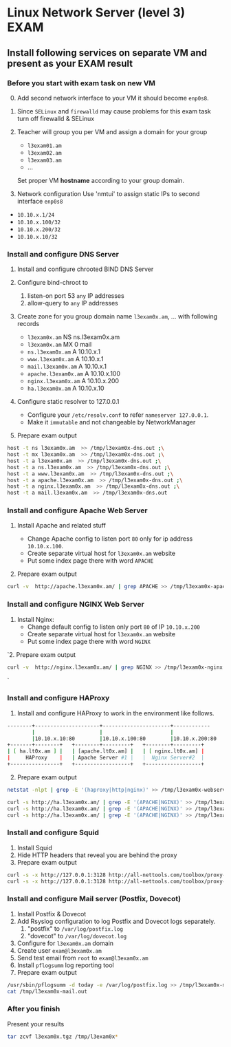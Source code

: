 # Linux Network Server (level 3) EXAM

## Install following services on separate VM and present as your EXAM result

### Before you start with exam task on new VM 

0. Add second network interface to your VM it should become `enp0s8`.

1. Since `SELinux` and `firewalld` may cause problems for this exam task
turn off firewalld & SELinux

2. Teacher will group you per VM and assign a domain for your group
   * `l3exam01.am`
   * `l3exam02.am`
   * `l3exam03.am`
   * ...
   
   Set proper VM **hostname** according to your group domain.


3. Network configuration
Use 'nmtui' to assign static IPs to second interface `enp0s8`

* `10.10.x.1/24`
* `10.10.x.100/32`
* `10.10.x.200/32`
* `10.10.x.10/32`


### Install and configure DNS Server

1. Install and configure chrooted BIND DNS Server
2. Configure bind-chroot to 
   1. listen-on port 53 `any` IP addresses
   2. allow-query to `any` IP addresses 
3. Create zone for you group domain name `l3exam0x.am`, ... 
     with following records
   * `l3exam0x.am` NS ns.l3exam0x.am
   * `l3exam0x.am` MX 0 mail
   * `ns.l3exam0x.am` A 10.10.x.1
   * `www.l3exam0x.am` A 10.10.x.1
   * `mail.l3exam0x.am` A 10.10.x.1
   * `apache.l3exam0x.am` A 10.10.x.100
   * `nginx.l3exam0x.am` A 10.10.x.200
   * `ha.l3exam0x.am` A 10.10.x.10
   

4. Configure static resolver to 127.0.0.1

   * Configure your `/etc/resolv.conf` to refer `nameserver 127.0.0.1`. 
   * Make it `immutable` and not changeable by NetworkManager


5. Prepare exam output

```bash
host -t ns l3exam0x.am  >> /tmp/l3exam0x-dns.out ;\
host -t mx l3exam0x.am  >> /tmp/l3exam0x-dns.out ;\
host -t a l3exam0x.am  >> /tmp/l3exam0x-dns.out ;\
host -t a ns.l3exam0x.am  >> /tmp/l3exam0x-dns.out ;\
host -t a www.l3exam0x.am  >> /tmp/l3exam0x-dns.out ;\
host -t a apache.l3exam0x.am  >> /tmp/l3exam0x-dns.out ;\
host -t a nginx.l3exam0x.am  >> /tmp/l3exam0x-dns.out ;\
host -t a mail.l3exam0x.am  >> /tmp/l3exam0x-dns.out
```

### Install and configure Apache Web Server

1. Install Apache and related stuff 
   * Change Apache config to listen port `80` only for ip address `10.10.x.100`. 
   * Create separate virtual host for `l3exam0x.am` website
   * Put some index page there with word `APACHE`
   
2. Prepare exam output

```bash
curl -v  http://apache.l3exam0x.am/ | grep APACHE >> /tmp/l3exam0x-apache.out

```

### Install and configure NGINX Web Server

1. Install Nginx:  
   * Change default config to listen only port `80` of IP `10.10.x.200`
   * Create separate virtual host for `l3exam0x.am` website 
   * Put some index page there with word `NGINX`

`2. Prepare exam output

```bash
curl -v  http://nginx.l3exam0x.am/ | grep NGINX >> /tmp/l3exam0x-nginx.out

```
`
### Install and configure HAProxy

1. Install and configure HAProxy to work in the environment like follows.

```bash
--------+---------------------+----------------------+------------
        |                     |                      |
        |10.10.x.10:80        |10.10.x.100:80        |10.10.x.200:80
+-------+--------+   +--------+---------+   +--------+---------+
| [ ha.lt0x.am ] |   | [apache.lt0x.am] |   | [ nginx.lt0x.am] |
|     HAProxy    |   | Apache Server #1 |   |  Nginx Server#2  |
+----------------+   +------------------+   +------------------+

```


2. Prepare exam output

```bash
netstat -nlpt | grep -E '(haproxy|http|nginx)' >> /tmp/l3exam0x-webservers.out

```

```bash
curl -s http://ha.l3exam0x.am/ | grep -E '(APACHE|NGINX)' >> /tmp/l3exam0x-haproxy.out ; \
curl -s http://ha.l3exam0x.am/ | grep -E '(APACHE|NGINX)' >> /tmp/l3exam0x-haproxy.out ; \
curl -s http://ha.l3exam0x.am/ | grep -E '(APACHE|NGINX)' >> /tmp/l3exam0x-haproxy.out

```

### Install and configure Squid 

1. Install Squid
2. Hide HTTP headers that reveal you are behind the proxy
3. Prepare exam output

```bash
curl -s -x http://127.0.0.1:3128 http://all-nettools.com/toolbox/proxy-test.php | grep "not detected" ;\
curl -s -x http://127.0.0.1:3128 http://all-nettools.com/toolbox/proxy-test.php | grep "not detected" >> /tmp/l3exam0x-squid.out

```

### Install and configure Mail server (Postfix, Dovecot)

1. Install Postfix & Dovecot 
2. Add Rsyslog configuration to log Postfix and Dovecot logs separately.
   1. "postfix" to `/var/log/postfix.log`
   2. "dovecot" to `/var/log/dovecot.log`
3. Configure for `l3exam0x.am` domain
4. Create user `exam@l3exam0x.am`
5. Send test email from `root` to `exam@l3exam0x.am`
6. Install `pflogsumm` log reporting tool
7. Prepare exam output


```bash
/usr/sbin/pflogsumm -d today -e /var/log/postfix.log >> /tmp/l3exam0x-mail.out ;\
cat /tmp/l3exam0x-mail.out

```


### After you finish

Present your results 
```bash
tar zcvf l3exam0x.tgz /tmp/l3exam0x*

```

